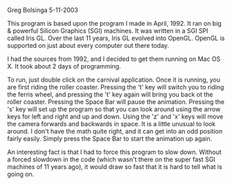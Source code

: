 Greg Bolsinga
5-11-2003

This program is based upon the program I made in April, 1992. It ran on big & powerful 
Silicon Graphics (SGI) machines. It was written in a SGI SPI called Iris GL. Over the
last 11 years, Iris GL evolved into OpenGL. OpenGL is supported on just about every
computer out there today.

I had the sources from 1992, and I decided to get them running on Mac OS X. It took 
about 2 days of programming.

To run, just double click on the carnival application. Once it is running, you are
first riding the roller coaster. Pressing the 't' key will switch you to riding the
ferris wheel, and pressing the 't' key again will bring you back ot the roller
coaster. Pressing the Space Bar will pause the animation. Pressing the 's' key will 
set up the program so that you can look around using the arrow keys for left and right
and up and down. Using the 'z' and 'x' keys will move the camera forwards and
backwards in space. It is a little unusual to look around. I don't have the math quite
right, and it can get into an odd position fairly easily. Simply press the Space Bar
to start the animation up again.

An interesting fact is that I had to force this program to slow down. Without a forced
slowdown in the code (which wasn't there on the super fast SGI machines of 11 years ago),
it would draw so fast that it is hard to tell what is going on.
